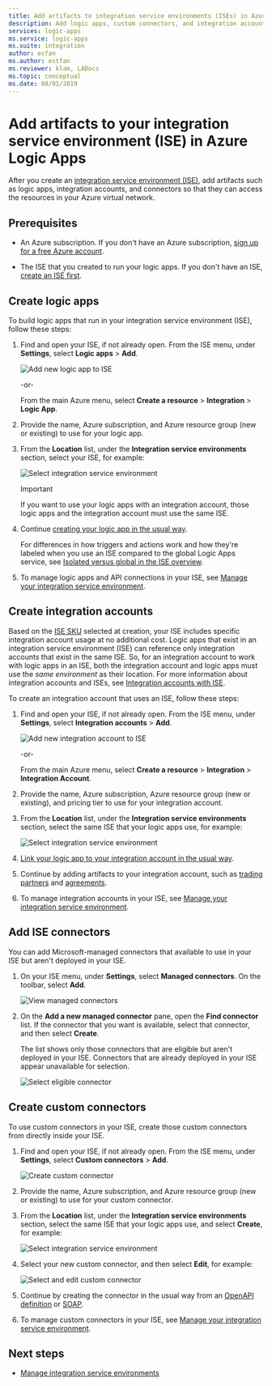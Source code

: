 ```yaml
---
title: Add artifacts to integration service environments (ISEs) in Azure Logic Apps
description: Add logic apps, custom connectors, and integration accounts to your integration service environment (ISE) to access Azure virtual networks (VNETs), while staying private and isolated from public or "global" Azure
services: logic-apps
ms.service: logic-apps
ms.suite: integration
author: ecfan
ms.author: estfan
ms.reviewer: klam, LADocs
ms.topic: conceptual
ms.date: 08/01/2019
---
```


# Add artifacts to your integration service environment (ISE) in Azure Logic Apps

After you create an [integration service environment (ISE)](../logic-apps/connect-virtual-network-vnet-isolated-environment-overview.md), add artifacts such as logic apps, integration accounts, and connectors so that they can access the resources in your Azure virtual network.

## Prerequisites

* An Azure subscription. If you don't have an Azure subscription, [sign up for a free Azure account](https://azure.microsoft.com/free/).

* The ISE that you created to run your logic apps. If you don't have an ISE, [create an ISE first](../logic-apps/connect-virtual-network-vnet-isolated-environment.md).

<a name="create-logic-apps-environment"></a>

## Create logic apps

To build logic apps that run in your integration service environment (ISE), follow these steps:

1. Find and open your ISE, if not already open. From the ISE menu, under **Settings**, select **Logic apps** > **Add**.

   ![Add new logic app to ISE](./media/add-artifacts-integration-service-environment-ise/add-logic-app-to-ise.png)

   -or-

   From the main Azure menu, select **Create a resource** > **Integration** > **Logic App**.

1. Provide the name, Azure subscription, and Azure resource group (new or existing) to use for your logic app.

1. From the **Location** list, under the **Integration service environments** section, select your ISE, for example:

   ![Select integration service environment](./media/add-artifacts-integration-service-environment-ise/create-logic-app-with-integration-service-environment.png)

   > [!IMPORTANT]
   > If you want to use your logic apps with an integration account, 
   > those logic apps and the integration account must use the same ISE.

1. Continue [creating your logic app in the usual way](../logic-apps/quickstart-create-first-logic-app-workflow.md).

   For differences in how triggers and actions work and how they're labeled when you use an ISE compared to the global Logic Apps service, see [Isolated versus global in the ISE overview](../logic-apps/connect-virtual-network-vnet-isolated-environment-overview.md#difference).

1. To manage logic apps and API connections in your ISE, see [Manage your integration service environment](../logic-apps/ise-manage-integration-service-environment.md).

<a name="create-integration-account-environment"></a>

## Create integration accounts

Based on the [ISE SKU](../logic-apps/connect-virtual-network-vnet-isolated-environment-overview.md#ise-level) selected at creation, your ISE includes specific integration account usage at no additional cost. Logic apps that exist in an integration service environment (ISE) can reference only integration accounts that exist in the same ISE. So, for an integration account to work with logic apps in an ISE, both the integration account and logic apps must use the *same environment* as their location. For more information about integration accounts and ISEs, see [Integration accounts with ISE](connect-virtual-network-vnet-isolated-environment-overview.md#create-integration-account-environment).

To create an integration account that uses an ISE, follow these steps:

1. Find and open your ISE, if not already open. From the ISE menu, under **Settings**, select **Integration accounts** > **Add**.

   ![Add new integration account to ISE](./media/add-artifacts-integration-service-environment-ise/add-integration-account-to-ise.png)

   -or-

   From the main Azure menu, select **Create a resource** > **Integration** > **Integration Account**.

1. Provide the name, Azure subscription, Azure resource group (new or existing), and pricing tier to use for your integration account.

1. From the **Location** list, under the **Integration service environments** section, select the same ISE that your logic apps use, for example:

   ![Select integration service environment](./media/add-artifacts-integration-service-environment-ise/create-integration-account-with-integration-service-environment.png)

1. [Link your logic app to your integration account in the usual way](../logic-apps/logic-apps-enterprise-integration-create-integration-account.md#link-account).

1. Continue by adding artifacts to your integration account, such as [trading partners](../logic-apps/logic-apps-enterprise-integration-partners.md) and [agreements](../logic-apps/logic-apps-enterprise-integration-agreements.md).

1. To manage integration accounts in your ISE, see [Manage your integration service environment](../logic-apps/ise-manage-integration-service-environment.md).

<a name="add-ise-connectors-environment"></a>

## Add ISE connectors

You can add Microsoft-managed connectors that available to use in your ISE but aren't deployed in your ISE.

1. On your ISE menu, under **Settings**, select **Managed connectors**. On the toolbar, select **Add**.

   ![View managed connectors](./media/add-artifacts-integration-service-environment-ise/ise-view-managed-connectors.png)

1. On the **Add a new managed connector** pane, open the **Find connector** list. If the connector that you want is available, select that connector, and then select **Create**.

   The list shows only those connectors that are eligible but aren't deployed in your ISE. Connectors that are already deployed in your ISE appear unavailable for selection.

   ![Select eligible connector](./media/add-artifacts-integration-service-environment-ise/add-managed-connector.png)

<a name="create-custom-connectors-environment"></a>

## Create custom connectors

To use custom connectors in your ISE, create those custom connectors from directly inside your ISE.

1. Find and open your ISE, if not already open. From the ISE menu, under **Settings**, select **Custom connectors** > **Add**.

   ![Create custom connector](./media/add-artifacts-integration-service-environment-ise/add-custom-connector-to-ise.png)

1. Provide the name, Azure subscription, and Azure resource group (new or existing) to use for your custom connector.

1. From the **Location** list, under the **Integration service environments** section, select the same ISE that your logic apps use, and select **Create**, for example:

   ![Select integration service environment](./media/add-artifacts-integration-service-environment-ise/create-custom-connector-with-integration-service-environment.png)

1. Select your new custom connector, and then select **Edit**, for example:

   ![Select and edit custom connector](./media/add-artifacts-integration-service-environment-ise/edit-custom-connectors.png)

1. Continue by creating the connector in the usual way from an [OpenAPI definition](https://docs.microsoft.com/connectors/custom-connectors/define-openapi-definition#import-the-openapi-definition) or [SOAP](https://docs.microsoft.com/connectors/custom-connectors/create-register-logic-apps-soap-connector#2-define-your-connector).

1. To manage custom connectors in your ISE, see [Manage your integration service environment](../logic-apps/ise-manage-integration-service-environment.md).

## Next steps

* [Manage integration service environments](../logic-apps/ise-manage-integration-service-environment.md)
